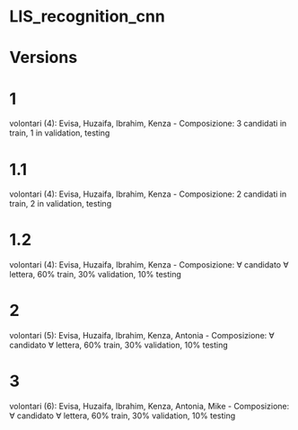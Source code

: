 # LIS_recognition_cnn

# Versions
# 1
volontari (4): Evisa, Huzaifa, Ibrahim, Kenza - Composizione: 3 candidati in train, 1 in validation, testing
# 1.1 
volontari (4): Evisa, Huzaifa, Ibrahim, Kenza - Composizione: 2 candidati in train, 2 in validation, testing
# 1.2 
volontari (4): Evisa, Huzaifa, Ibrahim, Kenza - Composizione: ∀ candidato ∀ lettera, 60% train, 30% validation, 10% testing

# 2 
volontari (5): Evisa, Huzaifa, Ibrahim, Kenza, Antonia - Composizione: ∀ candidato ∀ lettera, 60% train, 30% validation, 10% testing
# 3 
volontari (6): Evisa, Huzaifa, Ibrahim, Kenza, Antonia, Mike - Composizione: ∀ candidato ∀ lettera, 60% train, 30% validation, 10% testing
